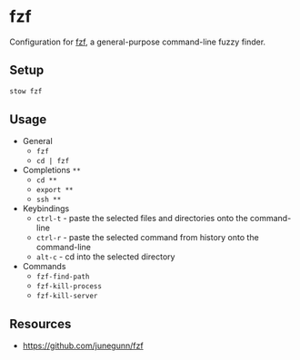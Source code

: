 # fzf

Configuration for [fzf](https://github.com/junegunn/fzf), a general-purpose
command-line fuzzy finder.

## Setup

```bash
stow fzf
```

## Usage

- General
  - `fzf`
  - `cd | fzf`
- Completions `**`
  - `cd **`
  - `export **`
  - `ssh **`
- Keybindings
  - `ctrl-t` - paste the selected files and directories onto the command-line
  - `ctrl-r` - paste the selected command from history onto the command-line
  - `alt-c` - cd into the selected directory
- Commands
  - `fzf-find-path`
  - `fzf-kill-process`
  - `fzf-kill-server`

## Resources

- https://github.com/junegunn/fzf
